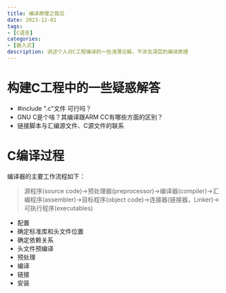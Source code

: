 ```yaml
---
title: 编译原理之我见
date: 2023-12-01
tags:
- [C语言]
categories:
- [嵌入式]
description: 讲述个人对C工程编译的一些浅薄见解，不涉及深层的编译原理
---
```


# 构建C工程中的一些疑惑解答

- #include ".c"文件 可行吗？
- GNU C是个啥？其编译跟ARM CC有哪些方面的区别？
- 链接脚本与汇编源文件、C源文件的联系



# C编译过程

编译器的主要工作流程如下：
>源程序(source code)→预处理器(preprocessor)→编译器(compiler)→汇编程序(assembler)→目标程序(object code)→连接器(链接器，Linker)→可执行程序(executables)


- 配置
- 确定标准库和头文件位置
- 确定依赖关系
- 头文件预编译
- 预处理
- 编译
- 链接
- 安装

